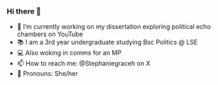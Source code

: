 ### Hi there 👋

- 🔭 I’m currently working on my dissertation exploring political echo chambers on YouTube
- 📚 I am a 3rd year undergraduate studying Bsc Politics @ LSE
- 💻 Also woking in comms for an MP
- 📫 How to reach me: @Stephaniegraceh on X
- 🧩 Pronouns: She/her
